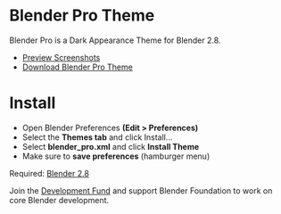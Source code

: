 # Blender Pro Theme
Blender Pro is a Dark Appearance Theme for Blender 2.8.
* [Preview Screenshots](http://paulcoops.com/blender_pro-theme)
* [Download Blender Pro Theme](https://github.com/Thirioart/blender_pro-theme/archive/master.zip)


# Install
* Open Blender Preferences **(Edit > Preferences)**
* Select the **Themes tab** and click Install…
* Select **blender_pro.xml** and click **Install Theme**
* Make sure to **save preferences** (hamburger menu)

Required: [Blender 2.8](https://www.blender.org/download/)

Join the [Development Fund](https://fund.blender.org) and support Blender Foundation to work on core Blender development.
